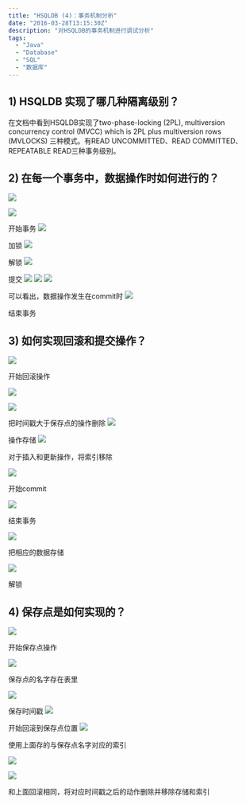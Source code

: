 ```yaml
---
title: "HSQLDB (4)：事务机制分析"
date: "2016-03-28T13:15:30Z"
description: "对HSQLDB的事务机制进行调试分析"
tags:
  - "Java"
  - "Database"
  - "SQL"
  - "数据库"
---
```




## 1)	HSQLDB 实现了哪几种隔离级别？

在文档中看到HSQLDB实现了two-phase-locking (2PL), multiversion concurrency control (MVCC) which is 2PL plus multiversion rows (MVLOCKS) 三种模式。有READ UNCOMMITTED、READ COMMITTED、REPEATABLE READ三种事务级别。



## 2)	在每一个事务中，数据操作时如何进行的？

![](img/1.png)
 
![](img/2.png)

开始事务
![](img/3.png)
 
加锁
![](img/4.png)

解锁
![](img/5.png)
 
提交
![](img/6.png)
![](img/7.png)
![](img/8.png)
 
 
可以看出，数据操作发生在commit时
![](img/9.png)
 
结束事务


## 3)	如何实现回滚和提交操作？

![](img/10.png)


 
开始回滚操作

 ![](img/11.png)

![](img/12.png)

 
把时间戳大于保存点的操作删除
![](img/13.png)
 
操作存储
![](img/14.png)
 
对于插入和更新操作，将索引移除

![](img/15.png)
 
开始commit

![](img/16.png)
 
结束事务

![](img/17.png)
 
把相应的数据存储

![](img/18.png)
 
解锁


## 4)	保存点是如何实现的？

![](img/19.png)
 
开始保存点操作


![](img/20.png)


 
保存点的名字存在表里

![](img/21.png)
 
保存时间戳
![](img/22.png)
 
开始回滚到保存点位置
![](img/23.png)
 
使用上面存的与保存点名字对应的索引

![](img/24.png)

 ![](img/25.png)
 
和上面回滚相同，将对应时间戳之后的动作删除并移除存储和索引




